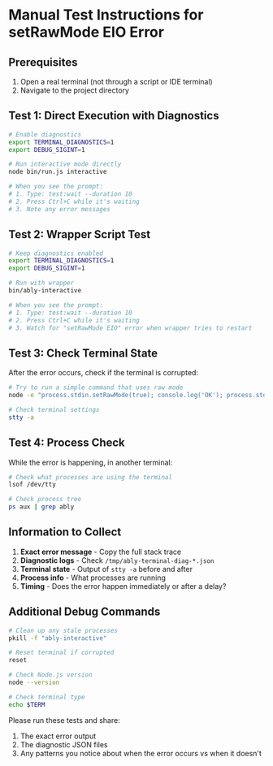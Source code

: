 # Manual Test Instructions for setRawMode EIO Error

## Prerequisites
1. Open a real terminal (not through a script or IDE terminal)
2. Navigate to the project directory

## Test 1: Direct Execution with Diagnostics

```bash
# Enable diagnostics
export TERMINAL_DIAGNOSTICS=1
export DEBUG_SIGINT=1

# Run interactive mode directly
node bin/run.js interactive

# When you see the prompt:
# 1. Type: test:wait --duration 10
# 2. Press Ctrl+C while it's waiting
# 3. Note any error messages
```

## Test 2: Wrapper Script Test

```bash
# Keep diagnostics enabled
export TERMINAL_DIAGNOSTICS=1
export DEBUG_SIGINT=1

# Run with wrapper
bin/ably-interactive

# When you see the prompt:
# 1. Type: test:wait --duration 10  
# 2. Press Ctrl+C while it's waiting
# 3. Watch for "setRawMode EIO" error when wrapper tries to restart
```

## Test 3: Check Terminal State

After the error occurs, check if the terminal is corrupted:

```bash
# Try to run a simple command that uses raw mode
node -e "process.stdin.setRawMode(true); console.log('OK'); process.stdin.setRawMode(false);"

# Check terminal settings
stty -a
```

## Test 4: Process Check

While the error is happening, in another terminal:

```bash
# Check what processes are using the terminal
lsof /dev/tty

# Check process tree
ps aux | grep ably
```

## Information to Collect

1. **Exact error message** - Copy the full stack trace
2. **Diagnostic logs** - Check `/tmp/ably-terminal-diag-*.json`
3. **Terminal state** - Output of `stty -a` before and after
4. **Process info** - What processes are running
5. **Timing** - Does the error happen immediately or after a delay?

## Additional Debug Commands

```bash
# Clean up any stale processes
pkill -f "ably-interactive"

# Reset terminal if corrupted
reset

# Check Node.js version
node --version

# Check terminal type
echo $TERM
```

Please run these tests and share:
1. The exact error output
2. The diagnostic JSON files
3. Any patterns you notice about when the error occurs vs when it doesn't